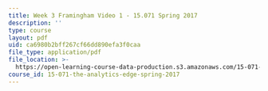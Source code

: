 ```yaml
---
title: Week 3 Framingham Video 1 - 15.071 Spring 2017
description: ''
type: course
layout: pdf
uid: ca6980b2bff267cf66dd890efa3f0caa
file_type: application/pdf
file_location: >-
  https://open-learning-course-data-production.s3.amazonaws.com/15-071-the-analytics-edge-spring-2017/ca6980b2bff267cf66dd890efa3f0caa_MIT15_071S17_Unit3_Framingham.pdf
course_id: 15-071-the-analytics-edge-spring-2017
---
```

